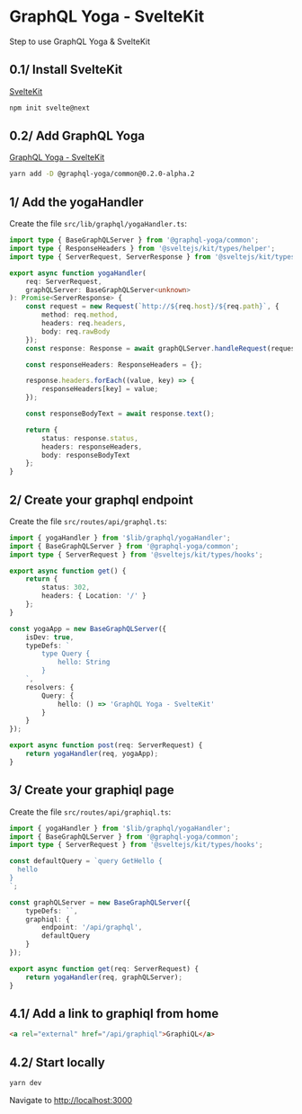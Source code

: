 # GraphQL Yoga - SvelteKit

Step to use GraphQL Yoga & SvelteKit

## 0.1/ Install SvelteKit

[SvelteKit](https://kit.svelte.dev/)

```bash
npm init svelte@next
```

## 0.2/ Add GraphQL Yoga

[GraphQL Yoga - SvelteKit](https://graphql-yoga.vercel.app/docs/integrations/integration-with-sveltekit)

```bash
yarn add -D @graphql-yoga/common@0.2.0-alpha.2
```

## 1/ Add the yogaHandler

Create the file `src/lib/graphql/yogaHandler.ts`:

```ts
import type { BaseGraphQLServer } from '@graphql-yoga/common';
import type { ResponseHeaders } from '@sveltejs/kit/types/helper';
import type { ServerRequest, ServerResponse } from '@sveltejs/kit/types/hooks';

export async function yogaHandler(
	req: ServerRequest,
	graphQLServer: BaseGraphQLServer<unknown>
): Promise<ServerResponse> {
	const request = new Request(`http://${req.host}/${req.path}`, {
		method: req.method,
		headers: req.headers,
		body: req.rawBody
	});
	const response: Response = await graphQLServer.handleRequest(request);

	const responseHeaders: ResponseHeaders = {};

	response.headers.forEach((value, key) => {
		responseHeaders[key] = value;
	});

	const responseBodyText = await response.text();

	return {
		status: response.status,
		headers: responseHeaders,
		body: responseBodyText
	};
}
```

## 2/ Create your graphql endpoint

Create the file `src/routes/api/graphql.ts`:

```ts
import { yogaHandler } from '$lib/graphql/yogaHandler';
import { BaseGraphQLServer } from '@graphql-yoga/common';
import type { ServerRequest } from '@sveltejs/kit/types/hooks';

export async function get() {
	return {
		status: 302,
		headers: { Location: '/' }
	};
}

const yogaApp = new BaseGraphQLServer({
	isDev: true,
	typeDefs: `
		type Query {
			hello: String
		}
	`,
	resolvers: {
		Query: {
			hello: () => 'GraphQL Yoga - SvelteKit'
		}
	}
});

export async function post(req: ServerRequest) {
	return yogaHandler(req, yogaApp);
}
```

## 3/ Create your graphiql page

Create the file `src/routes/api/graphiql.ts`:

```ts
import { yogaHandler } from '$lib/graphql/yogaHandler';
import { BaseGraphQLServer } from '@graphql-yoga/common';
import type { ServerRequest } from '@sveltejs/kit/types/hooks';

const defaultQuery = `query GetHello {
  hello
}
`;

const graphQLServer = new BaseGraphQLServer({
	typeDefs: ``,
	graphiql: {
		endpoint: '/api/graphql',
		defaultQuery
	}
});

export async function get(req: ServerRequest) {
	return yogaHandler(req, graphQLServer);
}
```

## 4.1/ Add a link to graphiql from home

```html
<a rel="external" href="/api/graphiql">GraphiQL</a>
```

## 4.2/ Start locally

```bash
yarn dev
```

Navigate to [http://localhost:3000](http://localhost:3000)
